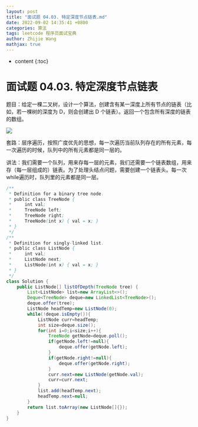 ```yaml
---
layout: post
title: "面试题 04.03. 特定深度节点链表.md"
date: 2022-09-02 14:35:41 +0800
categories: 算法
tags: leetcode 程序员面试宝典
author: Zhijie Wang
mathjax: true
---
```



* content
{:toc}














# 面试题 04.03. 特定深度节点链表

题目：给定一棵二叉树，设计一个算法，创建含有某一深度上所有节点的链表（比如，若一棵树的深度为 D，则会创建出 D 个链表）。返回一个包含所有深度的链表的数组。



![](D:/下载/youdaonote-pull-master/youdaonote-pull-master/youdaonote/youdaonote-images/WEBRESOURCE99262ce24acd921feea48e1c8c5e7e53.png)

套路：层序遍历，按照广度优先的思想，每一次遍历当前队列存在的所有元素，每一次遍历的时候，队列中的所有元素都是同一层的。

讲法：我们需要一个队列，用来存每一层的元素，我们还需要一个链表数组，用来存（每一层组成的）链表。为了处理头结点问题，需要创建一个链表头。每一次while遍历时，队列里的元素都是同一层。

```java
/**
 * Definition for a binary tree node.
 * public class TreeNode {
 *     int val;
 *     TreeNode left;
 *     TreeNode right;
 *     TreeNode(int x) { val = x; }
 * }
 */
/**
 * Definition for singly-linked list.
 * public class ListNode {
 *     int val;
 *     ListNode next;
 *     ListNode(int x) { val = x; }
 * }
 */
class Solution {
    public ListNode[] listOfDepth(TreeNode tree) {
        List<ListNode> list=new ArrayList<>();
        Deque<TreeNode> deque=new LinkedList<TreeNode>();
        deque.offer(tree);
        ListNode headTemp=new ListNode(0);
        while(!deque.isEmpty()){
            ListNode curr=headTemp;
            int size=deque.size();
            for(int i=0;i<size;i++){
                TreeNode getNode=deque.poll();
                if(getNode.left!=null){
                    deque.offer(getNode.left);
                }
                if(getNode.right!=null){
                    deque.offer(getNode.right);
                }
                curr.next=new ListNode(getNode.val);
                curr=curr.next;
            }
            list.add(headTemp.next);
            headTemp.next=null;
        }
        return list.toArray(new ListNode[]{});
    }
}
```

